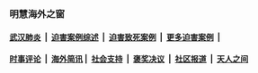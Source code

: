
### 明慧海外之窗

####  [武汉肺炎](indexes/365.md?t=07180100) &nbsp;|&nbsp;  [迫害案例综述](indexes/328.md?t=07180100) &nbsp;|&nbsp; [迫害致死案例](indexes/277.md?t=07180100)  &nbsp;|&nbsp; [更多迫害案例](indexes/81.md?t=07180100)  &nbsp;|&nbsp; 
####  [时事评论](indexes/19.md?t=07180100) &nbsp;|&nbsp; [海外简讯](indexes/245.md?t=07180100)&nbsp;|&nbsp;  [社会支持](indexes/140.md?t=07180100) &nbsp;|&nbsp; [褒奖决议](indexes/282.md?t=07180100) &nbsp;|&nbsp; [社区报道](indexes/91.md?t=07180100)  &nbsp;|&nbsp; [天人之间](indexes/78.md?t=07180100) 

